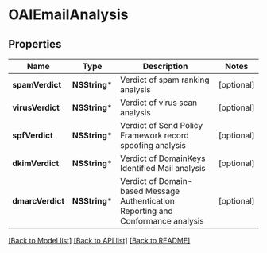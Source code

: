 # OAIEmailAnalysis

## Properties
Name | Type | Description | Notes
------------ | ------------- | ------------- | -------------
**spamVerdict** | **NSString*** | Verdict of spam ranking analysis | [optional] 
**virusVerdict** | **NSString*** | Verdict of virus scan analysis | [optional] 
**spfVerdict** | **NSString*** | Verdict of Send Policy Framework record spoofing analysis | [optional] 
**dkimVerdict** | **NSString*** | Verdict of DomainKeys Identified Mail analysis | [optional] 
**dmarcVerdict** | **NSString*** | Verdict of Domain-based Message Authentication Reporting and Conformance analysis | [optional] 

[[Back to Model list]](../README#documentation-for-models) [[Back to API list]](../README#documentation-for-api-endpoints) [[Back to README]](../README)


